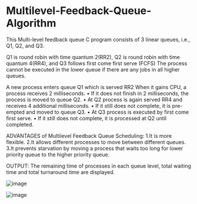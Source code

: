 # Multilevel-Feedback-Queue-Algorithm

This Multi-level feedback queue C program consists of 3 linear queues, i.e., Q1, Q2, and Q3.

Q1 is round robin with time quantum 2(RR2),
Q2 is round robin with time quantum 4(RR4), and
Q3 follows first come first serve (FCFS)
The process cannot be executed in the lower queue if there are any jobs in all higher queues. 

A new process enters queue Q1 which is served RR2 When it gains CPU, a process receives 2 milliseconds.
• If it does not finish in 2 milliseconds, the process is moved to queue Q2.
• At Q2 process is again served RR4 and receives 4 additional milliseconds. 
• If it still does not complete, it is pre-empted and moved to queue Q3.
• At Q3 process is executed by first come first serve.
• If it still does not complete, it is processed at Q2 until completed.
 
ADVANTAGES of Multilevel Feedback Queue Scheduling:
1.It is more flexible.
2.It allows different processes to move between different queues.
3.It prevents starvation by moving a process that waits too long for lower priority queue to the higher priority queue.

OUTPUT: The remaining time of processes in each queue level, total waiting time and total turnaround time are displayed.

![image](https://user-images.githubusercontent.com/86141357/122634145-2d93e280-d0fa-11eb-8bac-a0ae4098f192.png)

![image](https://user-images.githubusercontent.com/86141357/122634297-0093ff80-d0fb-11eb-965e-a9b45bbaa52f.png)
